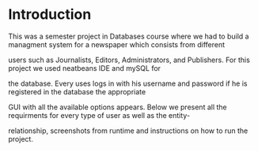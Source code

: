 # Introduction
This was a semester project in Databases course where we had to build a managment system for a newspaper which consists from different

users such as Journalists, Editors, Administrators, and Publishers. For this project we used neatbeans IDE and mySQL for 

the database. Every uses logs in with his username and password if he is registered in the database the appropriate 

GUI with all the available options appears. Below we present all the requirments for every type of user as well as the entity-

relationship, screenshots from runtime and instructions on how to run the project.
